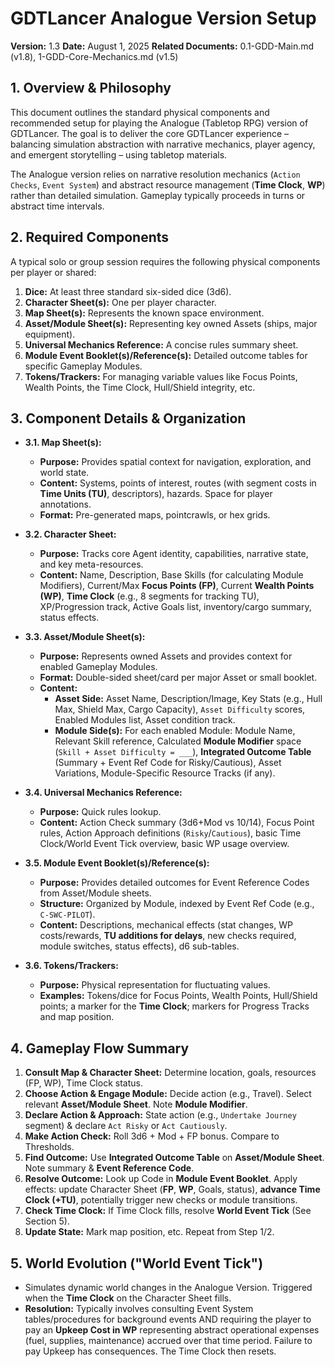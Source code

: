 # GDTLancer Analogue Version Setup

**Version:** 1.3
**Date:** August 1, 2025
**Related Documents:** 0.1-GDD-Main.md (v1.8), 1-GDD-Core-Mechanics.md (v1.5)

## 1. Overview & Philosophy

This document outlines the standard physical components and recommended setup for playing the Analogue (Tabletop RPG) version of GDTLancer. The goal is to deliver the core GDTLancer experience – balancing simulation abstraction with narrative mechanics, player agency, and emergent storytelling – using tabletop materials.

The Analogue version relies on narrative resolution mechanics (`Action Checks`, `Event System`) and abstract resource management (**Time Clock**, **WP**) rather than detailed simulation. Gameplay typically proceeds in turns or abstract time intervals.

## 2. Required Components

A typical solo or group session requires the following physical components per player or shared:

1.  **Dice:** At least three standard six-sided dice (3d6).
2.  **Character Sheet(s):** One per player character.
3.  **Map Sheet(s):** Represents the known space environment.
4.  **Asset/Module Sheet(s):** Representing key owned Assets (ships, major equipment).
5.  **Universal Mechanics Reference:** A concise rules summary sheet.
6.  **Module Event Booklet(s)/Reference(s):** Detailed outcome tables for specific Gameplay Modules.
7.  **Tokens/Trackers:** For managing variable values like Focus Points, Wealth Points, the Time Clock, Hull/Shield integrity, etc.

## 3. Component Details & Organization

* **3.1. Map Sheet(s):**
    * **Purpose:** Provides spatial context for navigation, exploration, and world state.
    * **Content:** Systems, points of interest, routes (with segment costs in **Time Units (TU)**, descriptors), hazards. Space for player annotations.
    * **Format:** Pre-generated maps, pointcrawls, or hex grids.

* **3.2. Character Sheet:**
    * **Purpose:** Tracks core Agent identity, capabilities, narrative state, and key meta-resources.
    * **Content:** Name, Description, Base Skills (for calculating Module Modifiers), Current/Max **Focus Points (FP)**, Current **Wealth Points (WP)**, **Time Clock** (e.g., 8 segments for tracking TU), XP/Progression track, Active Goals list, inventory/cargo summary, status effects.

* **3.3. Asset/Module Sheet(s):**
    * **Purpose:** Represents owned Assets and provides context for enabled Gameplay Modules.
    * **Format:** Double-sided sheet/card per major Asset or small booklet.
    * **Content:**
        * **Asset Side:** Asset Name, Description/Image, Key Stats (e.g., Hull Max, Shield Max, Cargo Capacity), `Asset Difficulty` scores, Enabled Modules list, Asset condition track.
        * **Module Side(s):** For each enabled Module: Module Name, Relevant Skill reference, Calculated **Module Modifier** space (`Skill + Asset Difficulty = ___`), **Integrated Outcome Table** (Summary + Event Ref Code for Risky/Cautious), Asset Variations, Module-Specific Resource Tracks (if any).

* **3.4. Universal Mechanics Reference:**
    * **Purpose:** Quick rules lookup.
    * **Content:** Action Check summary (3d6+Mod vs 10/14), Focus Point rules, Action Approach definitions (`Risky`/`Cautious`), basic Time Clock/World Event Tick overview, basic WP usage overview.

* **3.5. Module Event Booklet(s)/Reference(s):**
    * **Purpose:** Provides detailed outcomes for Event Reference Codes from Asset/Module sheets.
    * **Structure:** Organized by Module, indexed by Event Ref Code (e.g., `C-SWC-PILOT`).
    * **Content:** Descriptions, mechanical effects (stat changes, WP costs/rewards, **TU additions for delays**, new checks required, module switches, status effects), d6 sub-tables.

* **3.6. Tokens/Trackers:**
    * **Purpose:** Physical representation for fluctuating values.
    * **Examples:** Tokens/dice for Focus Points, Wealth Points, Hull/Shield points; a marker for the **Time Clock**; markers for Progress Tracks and map position.

## 4. Gameplay Flow Summary

1.  **Consult Map & Character Sheet:** Determine location, goals, resources (FP, WP), Time Clock status.
2.  **Choose Action & Engage Module:** Decide action (e.g., Travel). Select relevant **Asset/Module Sheet**. Note **Module Modifier**.
3.  **Declare Action & Approach:** State action (e.g., `Undertake Journey` segment) & declare `Act Risky` or `Act Cautiously`.
4.  **Make Action Check:** Roll 3d6 + Mod + FP bonus. Compare to Thresholds.
5.  **Find Outcome:** Use **Integrated Outcome Table** on **Asset/Module Sheet**. Note summary & **Event Reference Code**.
6.  **Resolve Outcome:** Look up Code in **Module Event Booklet**. Apply effects: update Character Sheet (**FP**, **WP**, Goals, status), **advance Time Clock (+TU)**, potentially trigger new checks or module transitions.
7.  **Check Time Clock:** If Time Clock fills, resolve **World Event Tick** (See Section 5).
8.  **Update State:** Mark map position, etc. Repeat from Step 1/2.

## 5. World Evolution ("World Event Tick")

* Simulates dynamic world changes in the Analogue Version. Triggered when the **Time Clock** on the Character Sheet fills.
* **Resolution:** Typically involves consulting Event System tables/procedures for background events AND requiring the player to pay an **Upkeep Cost in WP** representing abstract operational expenses (fuel, supplies, maintenance) accrued over that time period. Failure to pay Upkeep has consequences. The Time Clock then resets.
